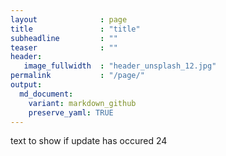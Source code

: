 ```yaml
---
layout              : page
title               : "title"
subheadline         : ""
teaser              : ""
header:
   image_fullwidth  : "header_unsplash_12.jpg"
permalink           : "/page/" 
output:
  md_document:
    variant: markdown_github
    preserve_yaml: TRUE
---
```

text to show if update has occured 24

<link rel="stylesheet" href="https://unpkg.com/leaflet@1.7.1/dist/leaflet.css" />
<script src="https://unpkg.com/leaflet@1.7.1/dist/leaflet.js"></script>

<div id="map" style="height: 400px;"></div>

<script>
  var map = L.map('map').setView([40, 0], 2);

  L.tileLayer('https://{s}.tile.openstreetmap.org/{z}/{x}/{y}.png', {
    attribution: '&copy; <a href="https://www.openstreetmap.org/copyright">OpenStreetMap</a> contributors'
  }).addTo(map);   

  {% for post in site.posts %}
	{% if post.latitude and post.longitude %}
	var marker = L.marker([{{ post.latitude}}, {{ post.longitude}}]).addTo(map);
	  marker.bindPopup("{{ post.uni}}: <a href="{{ site.url }}{{ site.baseurl}}{{ post.url}}" {{ post.speaker }}  </a>");
	{% endif %}
	{% endfor %}
   
</script>


